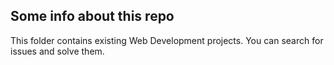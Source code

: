 ## Some info about this repo

This folder contains existing Web Development projects. You can search for issues and solve them.
